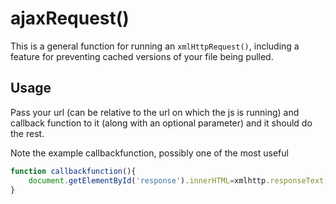 # ajaxRequest()

This is a general function for running an `xmlHttpRequest()`, including a feature for preventing cached versions of your file being pulled.

## Usage

Pass your url (can be relative to the url on which the js is running) and callback function to it (along with an optional parameter) and it should do the rest.

Note the example callbackfunction, possibly one of the most useful
```JavaScript
function callbackfunction(){
	document.getElementById('response').innerHTML=xmlhttp.responseText;
}
```